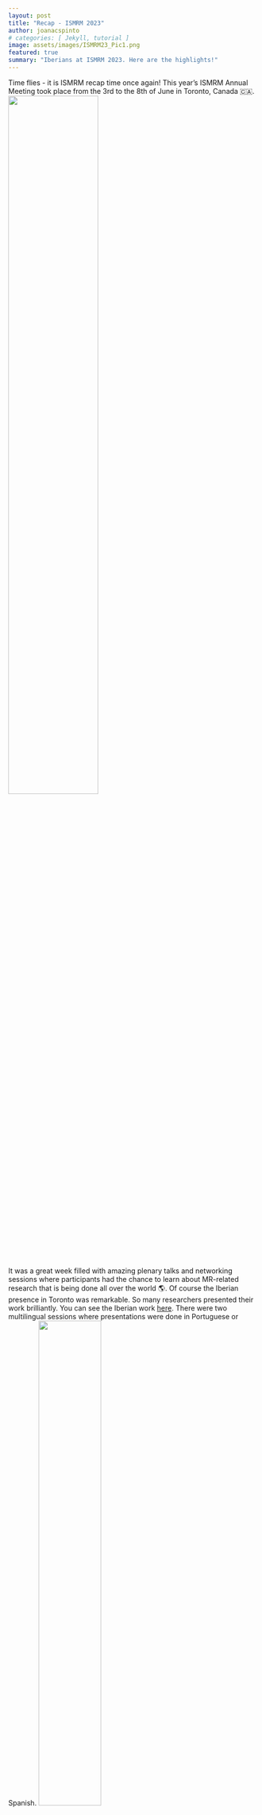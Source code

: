 ```yaml
---
layout: post
title: "Recap - ISMRM 2023"
author: joanacspinto
# categories: [ Jekyll, tutorial ]
image: assets/images/ISMRM23_Pic1.png
featured: true
summary: "Iberians at ISMRM 2023. Here are the highlights!"
---
```


Time flies - it is ISMRM recap time once again! This year’s ISMRM Annual Meeting took place from the 3rd to the 8th of June in Toronto, Canada 🇨🇦.
<img src="{{ site.baseurl }}/assets/images/ISMRM23_Pic1.png" width="60%"/>


It was a great week filled with amazing plenary talks and networking sessions where participants had the chance to learn about MR-related research that is being done all over the world 🌎.
Of course the Iberian presence in Toronto was remarkable. So many researchers presented their work brilliantly. You can see the Iberian work [here](https://ismrm-iberian.eu/2023/05/31/ISMRM23_highlight.html). There were two multilingual sessions where presentations were done in Portuguese or Spanish. 
<img src="{{ site.baseurl }}/assets/images/ISMRM23_Pic2.jpg" width="50%"/>

We also had not one, but TWO, researchers awarded with the junior fellowship (congratulations Joana and Gabriel). There was also a poster session dedicated to the different ISMRM chapters, and, of course, the Iberian Chapter poster was the shiniest (because everything is better with 🌞).
There were also moments for social gatherings, including attending a Blue Jays game and the Iberian social event. This event happened at the Steam Whistle Biergärten, in Toronto. Thanks to all Iberian amig@s for making these social events memorable!
<img src="{{ site.baseurl }}/assets/images/ISMRM23_Pic3.png" width="50%"/>

It was great to see many of you in Toronto and we hope we get to see each other again next year in Singapore!

Até breve, Hasta pronto,
ISMRM Iberian Chapter
<img src="{{ site.baseurl }}/assets/images/ISMRM23_Pic4.png" width="50%"/>

